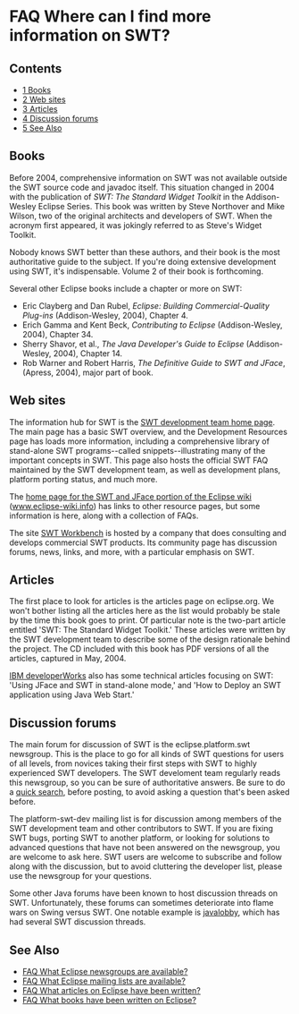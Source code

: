FAQ Where can I find more information on SWT?
=============================================

Contents
--------

*   [1 Books](#Books)
*   [2 Web sites](#Web-sites)
*   [3 Articles](#Articles)
*   [4 Discussion forums](#Discussion-forums)
*   [5 See Also](#See-Also)

Books
-----

Before 2004, comprehensive information on SWT was not available outside the SWT source code and javadoc itself. This situation changed in 2004 with the publication of _SWT: The Standard Widget Toolkit_ in the Addison-Wesley Eclipse Series. This book was written by Steve Northover and Mike Wilson, two of the original architects and developers of SWT. When the acronym first appeared, it was jokingly referred to as Steve's Widget Toolkit.

Nobody knows SWT better than these authors, and their book is the most authoritative guide to the subject. If you're doing extensive development using SWT, it's indispensable. Volume 2 of their book is forthcoming.

Several other Eclipse books include a chapter or more on SWT:

*   Eric Clayberg and Dan Rubel, _Eclipse: Building Commercial-Quality Plug-ins_ (Addison-Wesley, 2004), Chapter 4.
*   Erich Gamma and Kent Beck, _Contributing to Eclipse_ (Addison-Wesley, 2004), Chapter 34.
*   Sherry Shavor, et al., _The Java Developer's Guide to Eclipse_ (Addison-Wesley, 2004), Chapter 14.
*   Rob Warner and Robert Harris, _The Definitive Guide to SWT and JFace_, (Apress, 2004), major part of book.

Web sites
---------

The information hub for SWT is the [SWT development team home page](https://eclipse.org/swt). The main page has a basic SWT overview, and the Development Resources page has loads more information, including a comprehensive library of stand-alone SWT programs--called snippets--illustrating many of the important concepts in SWT. This page also hosts the official SWT FAQ maintained by the SWT development team, as well as development plans, platform porting status, and much more.

The [home page for the SWT and JFace portion of the Eclipse wiki](http://wiki.eclipse.org/SWT) (www.eclipse-wiki.info) has links to other resource pages, but some information is here, along with a collection of FAQs.

The site [SWT Workbench](http://www.swtworkbench.com) is hosted by a company that does consulting and develops commercial SWT products. Its community page has discussion forums, news, links, and more, with a particular emphasis on SWT.

Articles
--------

The first place to look for articles is the articles page on eclipse.org. We won't bother listing all the articles here as the list would probably be stale by the time this book goes to print. Of particular note is the two-part article entitled 'SWT: The Standard Widget Toolkit.' These articles were written by the SWT development team to describe some of the design rationale behind the project. The CD included with this book has PDF versions of all the articles, captured in May, 2004.

[IBM developerWorks](http://www.ibm.com/developerworks) also has some technical articles focusing on SWT: 'Using JFace and SWT in stand-alone mode,' and 'How to Deploy an SWT application using Java Web Start.'

Discussion forums
-----------------

The main forum for discussion of SWT is the eclipse.platform.swt newsgroup. This is the place to go for all kinds of SWT questions for users of all levels, from novices taking their first steps with SWT to highly experienced SWT developers. The SWT develoment team regularly reads this newsgroup, so you can be sure of authoritative answers. Be sure to do a [quick search](https://www.eclipse.org/search/search.cgi), before posting, to avoid asking a question that's been asked before.

The platform-swt-dev mailing list is for discussion among members of the SWT development team and other contributors to SWT. If you are fixing SWT bugs, porting SWT to another platform, or looking for solutions to advanced questions that have not been answered on the newsgroup, you are welcome to ask here. SWT users are welcome to subscribe and follow along with the discussion, but to avoid cluttering the developer list, please use the newsgroup for your questions.

Some other Java forums have been known to host discussion threads on SWT. Unfortunately, these forums can sometimes deteriorate into flame wars on Swing versus SWT. One notable example is [javalobby](http://www.javalobby.org), which has had several SWT discussion threads.

See Also
--------

*   [FAQ What Eclipse newsgroups are available?](./FAQ_What_Eclipse_newsgroups_are_available.md "FAQ What Eclipse newsgroups are available?")
*   [FAQ What Eclipse mailing lists are available?](./FAQ_What_Eclipse_mailing_lists_are_available.md "FAQ What Eclipse mailing lists are available?")
*   [FAQ What articles on Eclipse have been written?](./FAQ_What_articles_on_Eclipse_have_been_written.md "FAQ What articles on Eclipse have been written?")
*   [FAQ What books have been written on Eclipse?](./FAQ_What_books_have_been_written_on_Eclipse.md "FAQ What books have been written on Eclipse?")

